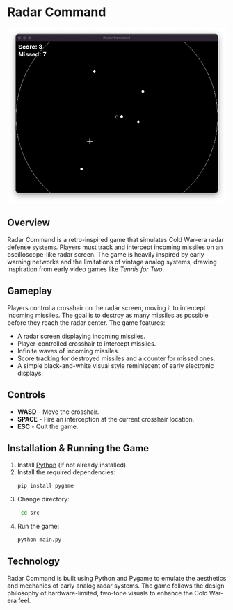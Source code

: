 # Radar Command

![Radar Command](images/Radar%20Command.png)

## Overview
Radar Command is a retro-inspired game that simulates Cold War-era radar defense systems. Players must track and intercept incoming missiles on an oscilloscope-like radar screen. The game is heavily inspired by early warning networks and the limitations of vintage analog systems, drawing inspiration from early video games like *Tennis for Two*.

## Gameplay
Players control a crosshair on the radar screen, moving it to intercept incoming missiles. The goal is to destroy as many missiles as possible before they reach the radar center. The game features:

- A radar screen displaying incoming missiles.
- Player-controlled crosshair to intercept missiles.
- Infinite waves of incoming missiles.
- Score tracking for destroyed missiles and a counter for missed ones.
- A simple black-and-white visual style reminiscent of early electronic displays.

## Controls
- **WASD** - Move the crosshair.
- **SPACE** - Fire an interception at the current crosshair location.
- **ESC** - Quit the game.

## Installation & Running the Game
1. Install [Python](https://www.python.org/downloads/) (if not already installed).
2. Install the required dependencies:
   ```sh
   pip install pygame
    ```
3. Change directory:
   ```sh
    cd src
    ```
5. Run the game:
    ```sh
    python main.py
    ```

## Technology
Radar Command is built using Python and Pygame to emulate the aesthetics and mechanics of early analog radar systems. The game follows the design philosophy of hardware-limited, two-tone visuals to enhance the Cold War-era feel.

